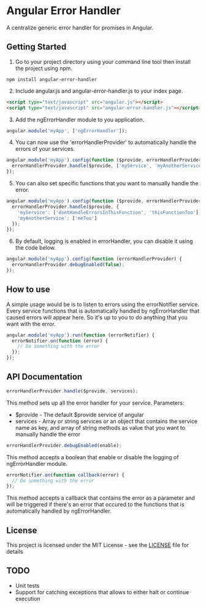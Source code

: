 # Angular Error Handler
A centralize generic error handler for promises in Angular.

## Getting Started
1. Go to your project directory using your command line tool then install the project using npm.

  ```shell
  npm install angular-error-handler
  ```
2. Include angular.js and angular-error-handler.js to your index page.

  ```html
  <script type="text/javascript" src="angular.js"></script>
  <script type="text/javascript" src="angular-error-handler.js"></script>
  ```
3. Add the ngErrorHandler module to you application.

  ```javascript
  angular.module('myApp', ['ngErrorHandler']);
  ```
4. You can now use the 'errorHandlerProvider' to automatically handle the errors of your services.

  ```javascript
  angular.module('myApp').config(function ($provide, errorHandlerProvider) {
    errorHandlerProvider.handle($provide, ['myService', 'myAnotherService']);
  });
  ```
5. You can also set specific functions that you want to manually handle the error.

  ```javascript
  angular.module('myApp').config(function ($provide, errorHandlerProvider) {
    errorHandlerProvider.handle($provide, {
      'myService': ['dontHandleErrorsInThisFunction', 'thisFunctionToo'],
      'myAnotherService': ['meToo']
    });
  });
  ```
6. By default, logging is enabled in errorHandler, you can disable it using the code below.

  ```javascript
  angular.module('myApp').config(function (errorHandlerProvider) {
    errorHandlerProvider.debugEnabled(false);
  });
  ```

## How to use
A simple usage would be is to listen to errors using the errorNotifier service.
Every service functions that is automatically handled by ngErrorHandler that caused
errors will appear here. So it's up to you to do anything that you want with the error.
```javascript
angular.module('myApp').run(function (errorNotifier) {
  errorNotifier.on(function (error) {
    // Do something with the error
  });
});
```

## API Documentation

```javascript
errorHandlerProvider.handle($provide, services);
```
This method sets up all the error handler for your service.
Parameters:
  * $provide - The default $provide service of angular
  * services - Array or string services or an object that contains
    the service name as key, and array of string methods as value
    that you want to manually handle the error

```javascript
errorHandlerProvider.debugEnabled(enable);
```
This method accepts a boolean that enable or disable the logging of ngErrorHandler module.

```javascript
errorNotifier.on(function callback(error) {
  // Do something with the error
});
```
This method accepts a callback that contains the error as a parameter and will be triggered
if there's an error that occured to the functions that is automatically handled by ngErrorHandler.

## License
This project is licensed under the MIT License - see the [LICENSE](https://github.com/TMJPEngineering/angular-error-handler/blob/master/LICENSE)
file for details

## TODO
- Unit tests
- Support for catching exceptions that allows to either halt or continue execution
